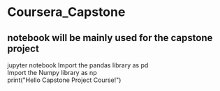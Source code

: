 # Coursera_Capstone 
## notebook will be mainly used for the capstone project
jupyter notebook
Import the pandas library as pd \
Import the Numpy library as np \
print("Hello Capstone Project Course!")
